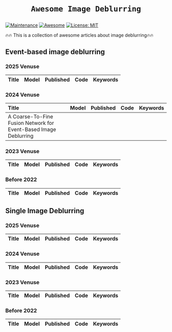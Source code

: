 # <p align=center>`Awesome Image Deblurring`</p> # 


[![Maintenance](https://img.shields.io/badge/Maintained%3F-yes-green.svg)](https://GitHub.com/Naereen/StrapDown.js/graphs/commit-activity)
[![Awesome](https://cdn.rawgit.com/sindresorhus/awesome/d7305f38d29fed78fa85652e3a63e154dd8e8829/media/badge.svg)](https://github.com/mosaf/Awesome-DL-based-CS-MRI) 
[![License: MIT](https://img.shields.io/badge/License-MIT-green.svg)](https://opensource.org/licenses/MIT)



:fire::fire: This is a collection of awesome articles about image deblurring:fire::fire:


## Event-based image deblurring

### 2025 Venuse
| Title                                                        | Model | Published |                            Code                   |Keywords          |
| :----------------------------------------------------------- | :---: | :--: | :---------------------------------------------------------: |:---------------------------------------------------------: |


### 2024 Venuse
| Title                                                        | Model | Published |                            Code                   |Keywords          |
| :----------------------------------------------------------- | :---: | :--: | :---------------------------------------------------------: |:---------------------------------------------------------: |
| A Coarse-To-Fine Fusion Network for Event-Based Image Deblurring | | | |

### 2023 Venuse
| Title                                                        | Model | Published |                            Code                   |Keywords          |
| :----------------------------------------------------------- | :---: | :--: | :---------------------------------------------------------: |:---------------------------------------------------------: |

### Before 2022 
| Title                                                        | Model | Published |                            Code                   |Keywords          |
| :----------------------------------------------------------- | :---: | :--: | :---------------------------------------------------------: |:---------------------------------------------------------: |


## Single Image Deblurring


### 2025 Venuse
| Title                                                        | Model | Published |                            Code                   |Keywords          |
| :----------------------------------------------------------- | :---: | :--: | :---------------------------------------------------------: |:---------------------------------------------------------: |


### 2024 Venuse
| Title                                                        | Model | Published |                            Code                   |Keywords          |
| :----------------------------------------------------------- | :---: | :--: | :---------------------------------------------------------: |:---------------------------------------------------------: |

### 2023 Venuse
| Title                                                        | Model | Published |                            Code                   |Keywords          |
| :----------------------------------------------------------- | :---: | :--: | :---------------------------------------------------------: |:---------------------------------------------------------: |

### Before 2022 
| Title                                                        | Model | Published |                            Code                   |Keywords          |
| :----------------------------------------------------------- | :---: | :--: | :---------------------------------------------------------: |:---------------------------------------------------------: |





